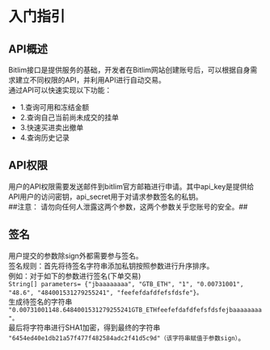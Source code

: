 入门指引<br>
===
API概述<br>
-----
Bitlim接口是提供服务的基础，开发者在Bitlim网站创建账号后，可以根据自身需求建立不同权限的API，并利用API进行自动交易。<br>
通过API可以快速实现以下功能：<br>
* 1.查询可用和冻结金额<br>
* 2.查询自己当前尚未成交的挂单<br>
* 3.快速买进卖出撤单<br>
* 4.查询历史记录<br>

API权限
<br>
--
用户的API权限需要发送邮件到bitlim官方邮箱进行申请。其中api_key是提供给API用户的访问密钥，api_secret用于对请求参数签名的私钥。<br>
##注意： 请勿向任何人泄露这两个参数，这两个参数关乎您账号的安全。##<br>

签名
<br>
---
用户提交的参数除sign外都需要参与签名。<br>签名规则：首先将待签名字符串添加私钥按照参数进行升序排序。<br>
例如：对于如下的参数进行签名(下单交易)<br>
`String[] parameters= {"jbaaaaaaaa", "GTB_ETH", "1", "0.00731001", "48.6", "484001531279255241", "feefefdafdfefsfdsfe"}。`<br>
生成待签名的字符串<br>
`"0.00731001148.6484001531279255241GTB_ETHfeefefdafdfefsfdsfejbaaaaaaaa"。`<br>
最后将字符串进行SHA1加密，得到最终的字符串<br>
`"6454ed40e1db21a57f477f482584adc2f41d5c9d"（该字符串赋值于参数sign）`。<br>



